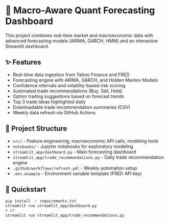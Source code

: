 # 🧠 Macro-Aware Quant Forecasting Dashboard

This project combines real-time market and macroeconomic data with advanced forecasting models (ARIMA, GARCH, HMM) and an interactive Streamlit dashboard.

## ✨ Features

- Real-time data ingestion from Yahoo Finance and FRED
- Forecasting engine with ARIMA, GARCH, and Hidden Markov Models
- Confidence intervals and volatility-based risk scoring
- Automated trade recommendations (Buy, Sell, Hold)
- Option trading suggestions based on forecast trends
- Top 3 trade ideas highlighted daily
- Downloadable trade recommendation summaries (CSV)
- Weekly data refresh via GitHub Actions

## 📂 Project Structure

- `src/` - Feature engineering, macroeconomic API calls, modeling tools
- `notebooks/` - Jupyter notebooks for exploratory modeling
- `streamlit_app/dashboard.py` - Main forecasting dashboard
- `streamlit_app/trade_recommendations.py` - Daily trade recommendation engine
- `.github/workflows/refresh.yml` - Weekly automation setup
- `.env.example` - Environment variable template (FRED API key)

## 🚀 Quickstart

```bash
pip install -r requirements.txt
streamlit run streamlit_app/dashboard.py
# OR
streamlit run streamlit_app/trade_recommendations.py
